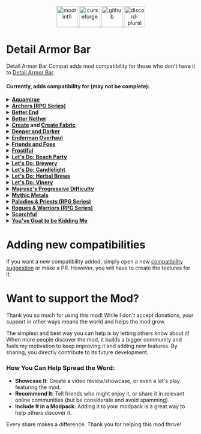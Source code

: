 <div align="center">
    <a href="https://modrinth.com/mod/detailab-compat">
        <img alt="modrinth" height="56" src="https://cdn.jsdelivr.net/npm/@intergrav/devins-badges@3/assets/cozy-minimal/available/modrinth_vector.svg">
    </a>
    <a href="https://www.curseforge.com/minecraft/mc-mods/detailab-compat">
        <img alt="curseforge" height="56" src="https://cdn.jsdelivr.net/npm/@intergrav/devins-badges@3/assets/cozy-minimal/available/curseforge_vector.svg">
    </a>
    <a href="https://github.com/Raik176/detail-armor-bar-compat">
        <img alt="github" height="56" src="https://cdn.jsdelivr.net/npm/@intergrav/devins-badges@3/assets/cozy-minimal/available/github_vector.svg">
    </a>
    <a href="https://discord.gg/FpEReTJbSA">
        <img alt="discord-plural" height="56" src="https://cdn.jsdelivr.net/npm/@intergrav/devins-badges@3/assets/cozy-minimal/social/discord-plural_vector.svg">
    </a>
</div>


# Detail Armor Bar
Detail Armor Bar Compat adds mod compatibility for those who don't have it to [Detail Armor Bar](https://github.com/RedLime/DetailArmorBar).

#### Currently, adds compatibility for (may not be complete):
<details>
<summary><strong><a href="modrinth.com/mod/aquamirae">Aquamirae</a></strong></summary>

- Abyssal Armor
- Terrible Armor
- Three Bolt Armor

</details>
<details>
<summary><strong><a href="https://modrinth.com/mod/archers">Archers (RPG Series)</a></strong></summary>

- Archer Armor
- Ranger Armor
- Netherite Ranger Armor

</details>
<details>
<summary><strong><a href="https://modrinth.com/mod/betterend">Better End</a></strong></summary>

- Aeternium Armor
- Crystalite Elytra
- Armored Elytra
- Crystalite Armor
- Terminite Armor
- Thallasium Armor

</details>
<details>
<summary><strong><a href="https://modrinth.com/mod/betternether">Better Nether</a></strong></summary>

- Cincinnasite Armor
- Nether Ruby Armor
- Flaming Ruby Armor

</details>
<details>
<summary><strong><a href="https://modrinth.com/mod/create">Create</a> and <a href="https://modrinth.com/mod/create-fabric">Create Fabric</a></strong></summary>

- Copper Diving Armor
- Netherite Diving Armor

</details>
<details>
<summary><strong><a href="https://modrinth.com/mod/deeperdarker">Deeper and Darker</a></strong></summary>

- Warden Armor
- Resonarium Armor
- Soul Elytra

</details>
<details>
<summary><strong><a href="https://modrinth.com/mod/enderman-overhaul">Enderman Overhaul</a></strong></summary>

- Badlands Hood
- Savanna Hood
- Snowy Hood

</details>
<details>
<summary><strong><a href="https://github.com/Faboslav/friends-and-foes">Friends and Foes</a></strong></summary>

- Wildfire Crown

</details>
<details>
<summary><strong><a href="https://modrinth.com/mod/frostiful">Frostiful</a></strong></summary>

- Fur Armor
- Padded Fur Armor
- Frostology Cloak
- Inert Frostology Cloak
- Ice Skates
- Armored Ice Skates

</details>
<details>
<summary><strong><a href="https://modrinth.com/mod/lets-do-beachparty">Let's Do: Beach Party</a></strong></summary>

- Blue Rubber Ring
- Pink Rubber Ring
- Stripped Rubber Ring
- Axolotl Rubber Ring
- Pelican Rubber Ring

</details>
<details>
<summary><strong><a href="https://modrinth.com/mod/lets-do-brewery-farmcharm-compat">Let's Do: Brewery</a></strong></summary>

- Brewfest Attire (Blouse, Dress, Regalia, Trousers)
- Brewfest Boots
- Brewfest Hat
- Brewfest Shoes

</details>
<details>
<summary><strong><a href="https://modrinth.com/mod/lets-do-candlelight-farmcharm-compat">Let's Do: Candlelight</a></strong></summary>

- Chef's Armor
- Cooking Hat

</details>
<details>
<summary><strong><a href="https://modrinth.com/mod/lets-do-herbalbrews">Let's Do: Herbal Brews</a></strong></summary>

- Witch Hat
- Top Hat

</details>
<details>
<summary><strong><a href="https://modrinth.com/mod/lets-do-vinery">Let's Do: Vinery</a></strong></summary>

- Winemaker Armor
- Straw Hat

</details>
<details>
<summary><strong><a href="https://modrinth.com/mod/majruszs-progressive-difficulty">Majrusz's Progressive Difficulty</a></strong></summary>

- Enderium Armor
- Tattered Armor

</details>
<details>
<summary><strong><a href="https://modrinth.com/mod/mythicmetals">Mythic Metals</a></strong></summary>

- Adamantite Armor
- Aquarium Armor
- Banglum Armor
- Bronze Armor
- Carmot Armor
- Celestium Armor
- Celestium Elytra
- Copper Armor
- Durasteel Armor
- Hallowed Armor
- Kyber Armor
- Legendary Banglum Armor
- Metallurgium Armor
- Midas Gold Armor
- Mythril Armor
- Orichalcum Armor
- Osmium Armor
- Osmium Chainmail Armor
- Palladium Armor
- Prometheum Armor
- Runite Armor
- Silver Armor
- Star Platinum Armor
- Steel Armor
- Stormyx Armor
- Tidesinger Armor

</details>
<details>
<summary><strong><a href="https://modrinth.com/mod/paladins-and-priests">Paladins & Priests (RPG Series)</a></strong></summary>

- Crusader Armor
- Netherite Crusader Armor
- Prior Robe (Armor)
- Netherite Prior Robe (Armor)
- Paladin Armor
- Priest Robe (Armor)

</details>
<details>
<summary><strong><a href="https://modrinth.com/mod/rogues-and-warriors">Rogues & Warriors (RPG Series)</a></strong></summary>

- Assassin Armor
- Netherite Assassin Armor
- Berserker Armor
- Netherite Berserker Armor
- Rogue Armor
- Warrior Armor

</details>
<details>
<summary><strong><a href="https://modrinth.com/mod/scorchful">Scorchful</a></strong></summary>

- Turtle Armor

</details>
<details>
<summary><strong><a href="https://modrinth.com/mod/goated">You've Goat to be Kidding Me</a></strong></summary>

- Barbaric Helmet

</details>


# Adding new compatibilities
If you want a new compatibility added, simply open a new [compatibility suggestion](https://github.com/Raik176/detail-armor-bar-compat/issues/new?assignees=&labels=enhancement&projects=&template=feature_request.yml&title=%5BCOMPAT%5D+) or make a PR. However, you will have to create the textures for it.

# Want to support the Mod?
Thank you so much for using this mod! While I don't accept donations, your support in other ways means the world and helps the mod grow.

The simplest and best way you can help is by letting others know about it! When more people discover the mod, it builds a bigger community and fuels my motivation to keep improving it and adding new features. By sharing, you directly contribute to its future development.

### How You Can Help Spread the Word:
- **Showcase It**: Create a video review/showcase, or even a let's play featuring the mod.
- **Recommend It**: Tell friends who might enjoy it, or share it in relevant online communities (but be considerate and avoid spamming).
- **Include It in a Modpack**: Adding it to your modpack is a great way to help others discover it.

Every share makes a difference. Thank you for helping this mod thrive!